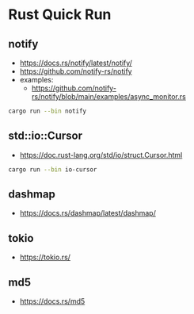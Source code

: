 # Rust Quick Run

## notify 

- https://docs.rs/notify/latest/notify/
- https://github.com/notify-rs/notify
- examples: 
  - https://github.com/notify-rs/notify/blob/main/examples/async_monitor.rs

```sh
cargo run --bin notify
```

## std::io::Cursor

- https://doc.rust-lang.org/std/io/struct.Cursor.html

```sh
cargo run --bin io-cursor
```

## dashmap

- https://docs.rs/dashmap/latest/dashmap/

## tokio

- https://tokio.rs/

## md5

- https://docs.rs/md5
